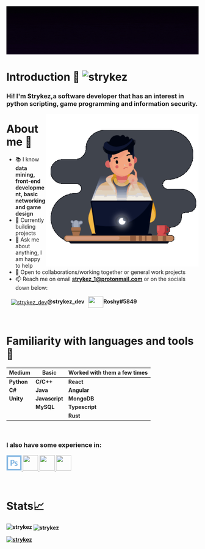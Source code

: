 <img src="https://github.com/Strykez/Strykez/blob/d777305a4aef51c2a3dedb2c88486bf7b0abe63c/assets/header_gif_cropped_comp.gif"/>

<h1 align="left">Introduction 👋 <img src="https://komarev.com/ghpvc/?username=strykez&label=Profile%20views&color=0e75b6&style=flat" alt="strykez" /></h1>


<h3>Hi! I'm Strykez,a software developer that has an interest in python scripting, game programming and information security.</h3>

<img align="right" src="https://github.com/Strykez/Strykez/blob/ec2b3a3e97430ef2019712797877fffc8506208e/assets/programmer_gif.gif" height="400"/>


<h1>About me 🤵</h1>

- 📚 I know **data mining, front-end development, basic networking and game design**
- 🌱 Currently building projects
- 💬 Ask me about anything, I am happy to help
- 🤝 Open to collaborations/working together or general work projects
- 📫 Reach me on email **strykez_1@protonmail.com** or on the socials down below:

<p>&nbsp;&nbsp;&nbsp;<a href="https://twitter.com/strykez_dev" target="blank"><img align="center" src="https://raw.githubusercontent.com/rahuldkjain/github-profile-readme-generator/master/src/images/icons/Social/twitter.svg" alt="strykez_dev" height="30" width="40" /></a><b/>@strykez_dev&nbsp;&nbsp;
<a href="https://discord.gg/" target="blank"><img align="center" src="https://raw.githubusercontent.com/rahuldkjain/github-profile-readme-generator/master/src/images/icons/Social/discord.svg" alt="" height="30" width="40" /></a>Roshy#5849</p>

<br>

<h1 align="left">Familiarity with languages and tools 🔧</h1>

| **Medium** | **Basic** | **Worked with them a few times** |
| ------ | ----- | ----- |
| Python | C/C++ | React |
| C# | Java | Angular |
| Unity | Javascript | MongoDB |
|  | MySQL | Typescript |
|  |  | Rust |

<br>

<b><h3 align="left">I also have some experience in: </h3></b>


<p><a href="https://www.photoshop.com/en" target="_blank" rel="noreferrer"> <img src="https://raw.githubusercontent.com/devicons/devicon/master/icons/photoshop/photoshop-line.svg" width="40" height="40"/><a href="https://www.adobe.com/creativecloud.html" target="_blank" rel="noreferrer"> <img src="https://raw.githubusercontent.com/rahuldkjain/github-profile-readme-generator/master/src/images/icons/Software/illustrator.svg" width="40" height="40"/><a href="https://www.adobe.com/products/xd.html" target="_blank" rel="noreferrer"> <img src="https://cdn.worldvectorlogo.com/logos/adobe-xd.svg" width="40" height="40"/> </a><a href="https://www.blender.org/" target="_blank" rel="noreferrer"> <img src="https://download.blender.org/branding/community/blender_community_badge_white.svg" width="40" height="40"/> </a></p>

<br>

<h1 align="left">Stats📈</h1>

<p><img align="left" src="https://github-readme-stats.vercel.app/api/top-langs?username=strykez&show_icons=true&locale=en&layout=compact" alt="strykez" /></p>

<p>&nbsp;<img align="center" src="https://github-readme-stats.vercel.app/api?username=strykez&show_icons=true&locale=en" alt="strykez" /></p>

<p align="left"><a href="https://github.com/ryo-ma/github-profile-trophy"><img src="https://github-profile-trophy.vercel.app/?username=strykez" alt="strykez" /></a> </p>




